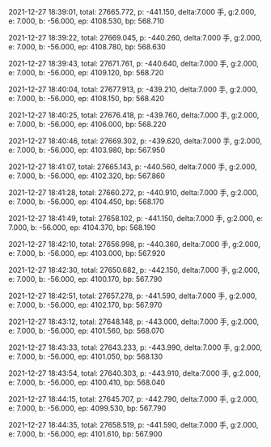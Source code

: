 2021-12-27 18:39:01, total: 27665.772, p: -441.150, delta:7.000 手, g:2.000, e: 7.000, b: -56.000, ep: 4108.530, bp: 568.710

2021-12-27 18:39:22, total: 27669.045, p: -440.260, delta:7.000 手, g:2.000, e: 7.000, b: -56.000, ep: 4108.780, bp: 568.630

2021-12-27 18:39:43, total: 27671.761, p: -440.640, delta:7.000 手, g:2.000, e: 7.000, b: -56.000, ep: 4109.120, bp: 568.720

2021-12-27 18:40:04, total: 27677.913, p: -439.210, delta:7.000 手, g:2.000, e: 7.000, b: -56.000, ep: 4108.150, bp: 568.420

2021-12-27 18:40:25, total: 27676.418, p: -439.760, delta:7.000 手, g:2.000, e: 7.000, b: -56.000, ep: 4106.000, bp: 568.220

2021-12-27 18:40:46, total: 27669.302, p: -439.620, delta:7.000 手, g:2.000, e: 7.000, b: -56.000, ep: 4103.980, bp: 567.950

2021-12-27 18:41:07, total: 27665.143, p: -440.560, delta:7.000 手, g:2.000, e: 7.000, b: -56.000, ep: 4102.320, bp: 567.860

2021-12-27 18:41:28, total: 27660.272, p: -440.910, delta:7.000 手, g:2.000, e: 7.000, b: -56.000, ep: 4104.450, bp: 568.170

2021-12-27 18:41:49, total: 27658.102, p: -441.150, delta:7.000 手, g:2.000, e: 7.000, b: -56.000, ep: 4104.370, bp: 568.190

2021-12-27 18:42:10, total: 27656.998, p: -440.360, delta:7.000 手, g:2.000, e: 7.000, b: -56.000, ep: 4103.000, bp: 567.920

2021-12-27 18:42:30, total: 27650.682, p: -442.150, delta:7.000 手, g:2.000, e: 7.000, b: -56.000, ep: 4100.170, bp: 567.790

2021-12-27 18:42:51, total: 27657.278, p: -441.590, delta:7.000 手, g:2.000, e: 7.000, b: -56.000, ep: 4102.170, bp: 567.970

2021-12-27 18:43:12, total: 27648.148, p: -443.000, delta:7.000 手, g:2.000, e: 7.000, b: -56.000, ep: 4101.560, bp: 568.070

2021-12-27 18:43:33, total: 27643.233, p: -443.990, delta:7.000 手, g:2.000, e: 7.000, b: -56.000, ep: 4101.050, bp: 568.130

2021-12-27 18:43:54, total: 27640.303, p: -443.910, delta:7.000 手, g:2.000, e: 7.000, b: -56.000, ep: 4100.410, bp: 568.040

2021-12-27 18:44:15, total: 27645.707, p: -442.790, delta:7.000 手, g:2.000, e: 7.000, b: -56.000, ep: 4099.530, bp: 567.790

2021-12-27 18:44:35, total: 27658.519, p: -441.590, delta:7.000 手, g:2.000, e: 7.000, b: -56.000, ep: 4101.610, bp: 567.900